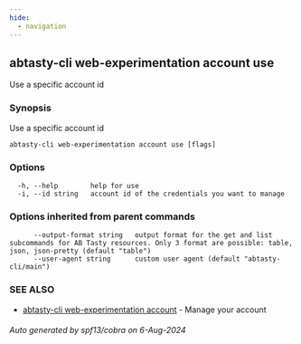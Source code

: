 ```yaml
---
hide:
  - navigation
---
```

## abtasty-cli web-experimentation account use

Use a specific account id

### Synopsis

Use a specific account id

```
abtasty-cli web-experimentation account use [flags]
```

### Options

```
  -h, --help        help for use
  -i, --id string   account id of the credentials you want to manage
```

### Options inherited from parent commands

```
      --output-format string   output format for the get and list subcommands for AB Tasty resources. Only 3 format are possible: table, json, json-pretty (default "table")
      --user-agent string      custom user agent (default "abtasty-cli/main")
```

### SEE ALSO

* [abtasty-cli web-experimentation account](abtasty-cli_web-experimentation_account.md)	 - Manage your account

###### Auto generated by spf13/cobra on 6-Aug-2024
